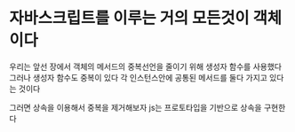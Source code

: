 # 자바스크립트를 이루는 거의 모든것이 객체이다

우리는 앞선 장에서 객체의 메서드의 중복선언을 줄이기 위해
생성자 함수를 사용했다
그러나 생성자 함수도 중복이 있다
각 인스턴스안에 공통된 메서드를 둘다 가지고 있다는 것이다

그러면 상속을 이용해서 중복을 제거해보자
js는 프로토타입을 기반으로 상속을 구현한다
